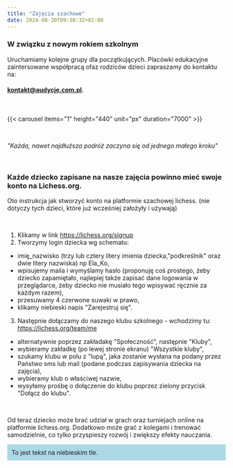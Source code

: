 ```yaml
---
title: "Zajęcia szachowe"
date: 2024-08-30T09:38:32+02:00
---
```

### W związku z nowym rokiem szkolnym 
Uruchamiamy kolejne grupy dla początkujących. Placówki edukacyjne zaintersowane współpracą ofaz rodziców dzieci zapraszamy do kontaktu na: 

#### kontakt@audycje.com.pl.

<br>

{{< carousel items="1" height="440" unit="px" duration="7000" >}}

<br>

<i>"Każda, nawet najdłuższa podróż zaczyna się od jednego małego kroku"</i>

<br>

### Każde dziecko zapisane na nasze zajęcia powinno mieć swoje konto na Lichess.org.

Oto instrukcja jak stworzyć konto na platformie szachowej lichess. (nie dotyczy tych dzieci, które już wcześniej założyły i używają)

<br>

1. Klikamy w link https://lichess.org/signup
2. Tworzymy login dziecka wg schematu: 

- imię_nazwisko (trzy lub cztery litery imienia dziecka,"podkreślnik" oraz dwie litery nazwiska) np Ela_Ko,
- wpisujemy maila i wymyślamy hasło (proponuję coś prostego, żeby dziecko zapamiętało, najlepiej także zapisać dane logowania w przeglądarce, żeby dziecko nie musiało tego wpisywać ręcznie za każdym razem),
- przesuwamy 4 czerwone suwaki w prawo,
- klikamy niebieski napis "Zarejestruj się".

3. Następnie dołączamy do naszego klubu szkolnego - wchodzimy tu: https://lichess.org/team/me

- alternatywnie poprzez zakładakę "Społeczność", następnie "Kluby",
- wybieramy zakładkę (po lewej stronie ekranu) "Wszystkie kluby",
- szukamy klubu w polu z "lupą", jaka zostanie wysłana na podany przez Państwo sms lub mail (podane podczas zapisywania dziecka na zajęcia),
- wybieramy klub o właściwej nazwie,
- wysyłamy prośbę o dołączenie do klubu poprzez zielony przycisk "Dołącz do klubu".

<br>

Od teraz dziecko może brać udział w grach oraz turniejach online na platformie lichess.org. Dodatkowo może grać z kolegami i trenować samodzielnie, co tylko przyspieszy rozwój i zwiększy efekty nauczania.


<div style="background-color: lightblue; padding: 10px;">
To jest tekst na niebieskim tle.
</div>
